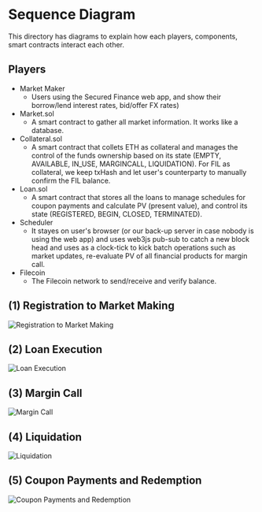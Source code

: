 # Sequence Diagram
This directory has diagrams to explain how each players, components, smart contracts interact each other.

## Players
- Market Maker
  - Users using the Secured Finance web app, and show their borrow/lend interest rates, bid/offer FX rates)
- Market.sol
  - A smart contract to gather all market information. It works like a database.
- Collateral.sol
  - A smart contract that collets ETH as collateral and manages the control of the funds ownership based on its state (EMPTY, AVAILABLE, IN_USE, MARGINCALL, LIQUIDATION). For FIL as collateral, we keep txHash and let user's counterparty to manually confirm the FIL balance.
- Loan.sol
  - A smart contract that stores all the loans to manage schedules for coupon payments and calculate PV (present value), and control its state (REGISTERED, BEGIN, CLOSED, TERMINATED).
- Scheduler
  - It stayes on user's browser (or our back-up server in case nobody is using the web app) and uses web3js pub-sub to catch a new block head and uses as a clock-tick to kick batch operations such as market updates, re-evaluate PV of all financial products for margin call.
- Filecoin
  - The Filecoin network to send/receive and verify balance.

## (1) Registration to Market Making

![Registration to Market Making](./Registration%20to%20Market%20Making.svg)

## (2) Loan Execution

![Loan Execution](./Loan%20Execution.svg)

## (3) Margin Call
![Margin Call](./Margin%20Call.svg)

## (4) Liquidation
![Liquidation](./Liquidation.svg)

## (5) Coupon Payments and Redemption
![Coupon Payments and Redemption](./Coupon%20Payments%20and%20Redemption.svg)